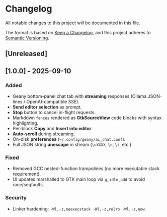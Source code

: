 # Changelog
All notable changes to this project will be documented in this file.

The format is based on [Keep a Changelog](https://keepachangelog.com/en/1.1.0/),
and this project adheres to [Semantic Versioning](https://semver.org/spec/v2.0.0.html).

## [Unreleased]

## [1.0.0] - 2025-09-10
### Added
- Geany bottom-panel chat tab with **streaming** responses (Ollama JSON-lines / OpenAI-compatible SSE).
- **Send editor selection** as prompt.
- **Stop** button to cancel in-flight requests.
- Markdown ```fences``` rendered as **GtkSourceView** code blocks with syntax highlighting.
- Per-block **Copy** and **Insert into editor**.
- **Auto-scroll** during streaming.
- On-disk **preferences** (`~/.config/geany/ai_chat.conf`).
- Full JSON string **unescape** in stream (`\uXXXX`, `\n`, `\t`, etc.).

### Fixed
- Removed GCC nested-function trampolines (no more executable stack requirement).
- UI updates marshalled to GTK main loop via `g_idle_add` to avoid race/segfaults.

### Security
- Linker hardening: `-Wl,-z,noexecstack -Wl,-z,relro -Wl,-z,now`.
